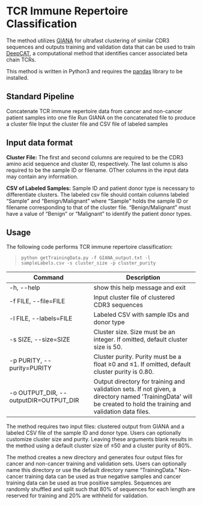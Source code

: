 # TCR Immune Repertoire Classification

The method utilizes [GIANA](https://github.com/s175573/GIANA) for ultrafast clustering of similar CDR3 sequences and outputs training and validation data that can be used to train [DeepCAT](https://github.com/s175573/DeepCAT), a computational method that identifies cancer associated beta chain TCRs.

This method is written in Python3 and requires the [pandas](https://pandas.pydata.org/) library to be installed.

## Standard Pipeline

Concatenate TCR immune repertoire data from cancer and non-cancer patient samples into one file
Run GIANA on the concatenated file to produce a cluster file
Input the cluster file and CSV file of labeled samples

## Input data format

**Cluster File:** The first and second columns are required to be the CDR3 amino acid sequence and cluster ID, respectively. The last column is also required to be the sample ID or filename. OTher columns in the input data may contain any information.

**CSV of Labeled Samples:** Sample ID and patient donor type is necessary to differentiate clusters. The labeled csv file should contain columns labeled “Sample” and “Benign/Malignant” where “Sample” holds the sample ID or filename corresponding to that of the cluster file. “Benign/Malignant” must have a value of “Benign” or “Malignant” to identify the patient donor types. 

## Usage
The following code performs TCR immune repertoire classification:
>```python getTrainingData.py -f GIANA_output.txt -l sampleLabels.csv -s cluster_size -p cluster_purity```

| Command| Description |
| ----------- | ----------- |
|-h, --help| show this help message and exit |
| -f FILE, --file=FILE| Input cluster file of clustered CDR3 sequences |
| -l FILE, --labels=FILE| Labeled CSV with sample IDs and donor type |
| -s SIZE, --size=SIZE| Cluster size. Size must be an integer. If omitted, default cluster size is 50. |
| -p PURITY, --purity=PURITY| Cluster purity. Purity must be a float ≥0 and ≤1. If omitted, default cluster purity is 0.80.|
|-o OUTPUT_DIR, --outputDIR=OUTPUT_DIR| Output directory for training and validation sets. If not given, a directory named 'TrainingData' will be created to hold the training and validation data files. |

The method requires two input files: clustered output from GIANA and a labeled CSV file of the sample ID and donor type. Users can optionally customize cluster size and purity. Leaving these arguments blank results in the method using a default cluster size of ≤50 and a cluster purity of 80%.

The method creates a new directory and generates four output files for cancer and non-cancer training and validation sets. Users can optionally name this directory or use the default directory name “TrainingData.” Non-cancer training data can be used as true negative samples and cancer training data can be used as true positive samples. Sequences are randomly shuffled and split such that 80% of sequences for each length are reserved for training and 20% are withheld for validation.
